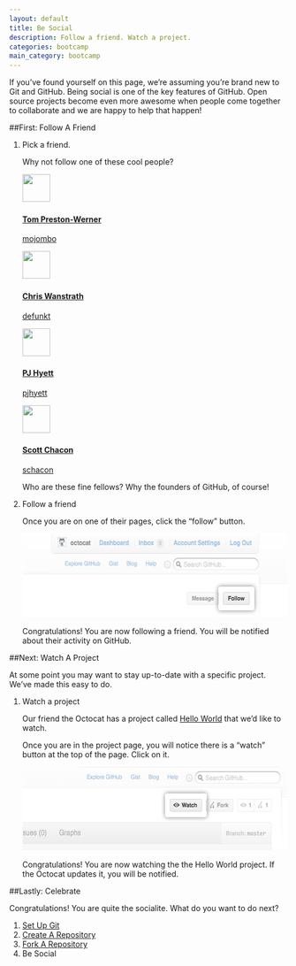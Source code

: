 ```yaml
---
layout: default
title: Be Social
description: Follow a friend. Watch a project.
categories: bootcamp
main_category: bootcamp
---
```


<span class="intro">If you&rsquo;ve found yourself on this page, we&rsquo;re assuming you&rsquo;re brand new to Git and GitHub. Being social is one of the key features of GitHub. Open source projects become even more awesome when people come together to collaborate and we are happy to help that happen!</span>

##<span>First:</span> Follow A Friend

1. <span class="step-title">Pick a friend.</span>

	Why not follow one of these cool people?
	<div class="founders">
	<a href="https://github.com/mojombo" class="founder" target="_blank">
	<img src="https://secure.gravatar.com/avatar/25c7c18223fb42a4c6ae1c8db6f50f9b" width="50" height="50"/>
	<h4>Tom Preston-Werner</h4>
	<p>mojombo</p>
	</a>
	<a href="https://github.com/defunkt" class="founder" target="_blank">
	<img src="https://secure.gravatar.com/avatar/b8dbb1987e8e5318584865f880036796" width="50" height="50"/>
	<h4>Chris Wanstrath</h4>
	<p>defunkt</p>
	</a>
	<a href="https://github.com/pjhyett" class="founder" target="_blank">
	<img src="https://secure.gravatar.com/avatar/290cf664d9e6f823fc3af57556493db7" width="50" height="50"/>
	<h4>PJ Hyett</h4>
	<p>pjhyett</p>
	</a>
	<a href="https://github.com/schacon" class="founder" target="_blank">
	<img src="https://secure.gravatar.com/avatar/9375a9529679f1b42b567a640d775e7d" width="50" height="50"/>
	<h4>Scott Chacon</h4>
	<p>schacon</p>
	</a>
	</div>
	
	Who are these fine fellows? Why the founders of GitHub, of course!

2. <span class="step-title">Follow a friend</span>

	Once you are on one of their pages, click the &ldquo;follow&rdquo; button.
	
	<img src="/images/bootcamp/bootcamp_4_follow.jpg" width="558" height="151" alt="Click &ldquo;Follow"  />
	
	Congratulations! You are now following a friend. You will be notified about their activity on GitHub.

##<span>Next:</span> Watch A Project

At some point you may want to stay up-to-date with a specific project. We&rsquo;ve made this easy to do.

1. <span class="step-title">Watch a project</span>

	Our friend the Octocat has a project called <a href="https://github.com/octocat/Hello-World" target="_blank">Hello World</a> that we&rsquo;d like to watch.
	
	Once you are in the project page, you will notice there is a &ldquo;watch&rdquo; button at the top of the page. Click on it.
	
	<img src="/images/bootcamp/bootcamp_4_watch.jpg" width="558" height="151" alt="Click &ldquo;Watch" />
	
	Congratulations! You are now watching the the Hello World project. If the Octocat updates it, you will be notified.

##<span>Lastly:</span> Celebrate

Congratulations! You are quite the socialite. What do you want to do next?

<ol class="next-steps">
<li><a href="/set-up-git-redirect/">Set Up Git</a></li>
<li><a href="/create-a-repo/">Create A Repository</a></li>
<li><a href="/fork-a-repo/">Fork A Repository</a></li>
<li>Be Social</li>
</ol> 